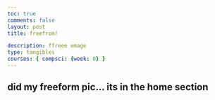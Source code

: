 ```yaml
---
toc: true
comments: false
layout: post
title: freefrom!

description: ffreee emage
type: tangibles
courses: { compsci: {week: 0} }
---
```


## did my freeform pic... its in the home section